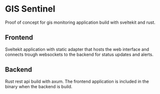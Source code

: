 # GIS Sentinel
Proof of concept for gis monitoring application build with sveltekit and rust.

## Frontend
Sveltekit application with static adapter that hosts the web interface and connects trough websockets to the backend for status updates and alerts.

## Backend
Rust rest api build with axum. The frontend application is included in the binary when the backend is build.
